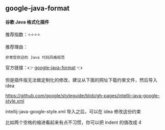## google-java-format

#### 谷歌 Java 格式化插件

推荐指数：⭐⭐⭐⭐

推荐理由：

    非常受欢迎的 Java 代码风格规范

官方链接：👉 [google-java-format](
https://plugins.jetbrains.com/plugin/8527-google-java-format
) 👈

但是插件版无法做定制化的修改，建议从下面的网址下载约束文件，然后导入 idea

https://github.com/google/styleguide/blob/gh-pages/intellij-java-google-style.xml

intellij-java-google-style.xml 导入之后，可以在 idea 修改这份约束

比如两个空格的缩进看起来有点不习惯，你可以把 indent 的值改成 4

















